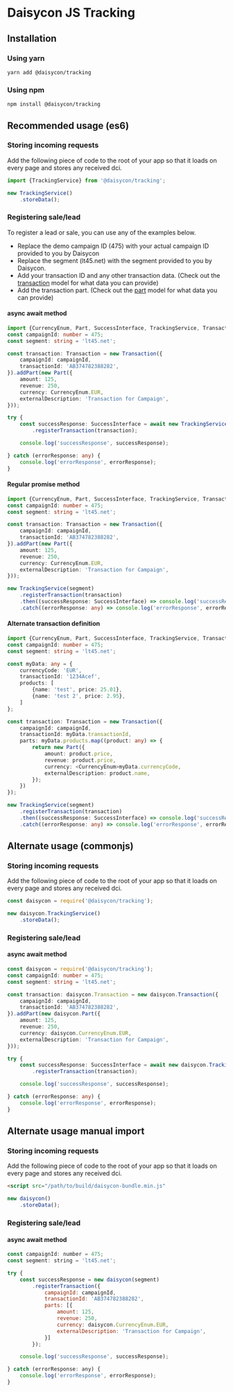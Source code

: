 # Daisycon JS Tracking

## Installation

### Using yarn
```text
yarn add @daisycon/tracking
```

### Using npm
```text
npm install @daisycon/tracking
```

## Recommended usage (es6)

### Storing incoming requests
Add the following piece of code to the root of your app so that it loads on every page and stores any received dci.

```typescript
import {TrackingService} from '@daisycon/tracking';

new TrackingService()
	.storeData();
```


### Registering sale/lead
To register a lead or sale, you can use any of the examples below. 
* Replace the demo campaign ID (475) with your actual campaign ID provided to you by Daisycon
* Replace the segment (lt45.net) with the segment provided to you by Daisycon.
* Add your transaction ID and any other transaction data. (Check out the [transaction](blob/main/src/models/transaction.ts) model for what data you can provide)
* Add the transaction part. (Check out the [part](blob/main/src/models/transaction.ts) model for what data you can provide)

#### async await method

```typescript
import {CurrencyEnum, Part, SuccessInterface, TrackingService, Transaction} from '@daisycon/tracking';
const campaignId: number = 475;
const segment: string = 'lt45.net';

const transaction: Transaction = new Transaction({
	campaignId: campaignId,
	transactionId: 'AB374782388282',
}).addPart(new Part({
	amount: 125,
	revenue: 250,
	currency: CurrencyEnum.EUR,
	externalDescription: 'Transaction for Campaign',
}));

try {
	const successResponse: SuccessInterface = await new TrackingService(segment)
		.registerTransaction(transaction);

	console.log('successResponse', successResponse);

} catch (errorResponse: any) {
	console.log('errorResponse', errorResponse);
}
```

#### Regular promise method

```typescript
import {CurrencyEnum, Part, SuccessInterface, TrackingService, Transaction} from '@daisycon/tracking';
const campaignId: number = 475;
const segment: string = 'lt45.net';

const transaction: Transaction = new Transaction({
	campaignId: campaignId,
	transactionId: 'AB374782388282',
}).addPart(new Part({
	amount: 125,
	revenue: 250,
	currency: CurrencyEnum.EUR,
	externalDescription: 'Transaction for Campaign',
}));

new TrackingService(segment)
	.registerTransaction(transaction)
	.then((successResponse: SuccessInterface) => console.log('successResponse', successResponse))
	.catch((errorResponse: any) => console.log('errorResponse', errorResponse));
```

#### Alternate transaction definition

```typescript
import {CurrencyEnum, Part, SuccessInterface, TrackingService, Transaction} from '@daisycon/tracking';
const campaignId: number = 475;
const segment: string = 'lt45.net';

const myData: any = {
	currencyCode: 'EUR',
	transactionId: '1234Acef',
	products: [
		{name: 'test', price: 25.01},
		{name: 'test 2', price: 2.95},
	]
};

const transaction: Transaction = new Transaction({
	campaignId: campaignId,
	transactionId: myData.transactionId,
	parts: myData.products.map((product: any) => {
		return new Part({
			amount: product.price,
			revenue: product.price,
			currency: <CurrencyEnum>myData.currencyCode,
			externalDescription: product.name,
		});
	})
});

new TrackingService(segment)
	.registerTransaction(transaction)
	.then((successResponse: SuccessInterface) => console.log('successResponse', successResponse))
	.catch((errorResponse: any) => console.log('errorResponse', errorResponse));
```

## Alternate usage (commonjs)

### Storing incoming requests
Add the following piece of code to the root of your app so that it loads on every page and stores any received dci.

```typescript
const daisycon = require('@daisycon/tracking');

new daisycon.TrackingService()
	.storeData();
```

### Registering sale/lead
#### async await method

```typescript
const daisycon = require('@daisycon/tracking');
const campaignId: number = 475;
const segment: string = 'lt45.net';

const transaction: daisycon.Transaction = new daisycon.Transaction({
	campaignId: campaignId,
	transactionId: 'AB374782388282',
}).addPart(new daisycon.Part({
	amount: 125,
	revenue: 250,
	currency: daisycon.CurrencyEnum.EUR,
	externalDescription: 'Transaction for Campaign',
}));

try {
	const successResponse: SuccessInterface = await new daisycon.TrackingService(segment)
		.registerTransaction(transaction);

	console.log('successResponse', successResponse);

} catch (errorResponse: any) {
	console.log('errorResponse', errorResponse);
}
```

## Alternate usage manual import

### Storing incoming requests
Add the following piece of code to the root of your app so that it loads on every page and stores any received dci.

```html
<script src="/path/to/build/daisycon-bundle.min.js"
```

```javascript
new daisycon()
	.storeData();
```

### Registering sale/lead
#### async await method

```javascript
const campaignId: number = 475;
const segment: string = 'lt45.net';

try {
	const successResponse = new daisycon(segment)
		.registerTransaction({
			campaignId: campaignId,
			transactionId: 'AB374782388282',
			parts: [{
				amount: 125,
				revenue: 250,
				currency: daisycon.CurrencyEnum.EUR,
				externalDescription: 'Transaction for Campaign',
			}]
		});

	console.log('successResponse', successResponse);

} catch (errorResponse: any) {
	console.log('errorResponse', errorResponse);
}
```
